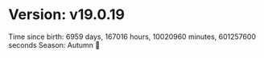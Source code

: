# Version: v19.0.19
Time since birth: 6959 days, 167016 hours, 10020960 minutes, 601257600 seconds
Season: Autumn 🍁
